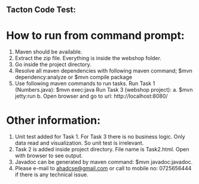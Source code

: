 
Tacton Code Test:
-----------------

# How to run from command prompt:

1. Maven should be available.
2. Extract the zip file. Everything is inside the webshop folder.
3. Go inside the project directory.
4. Resolve all maven dependencies with following maven command;
	$mvn dependency:analyze  or
	$mvn compile package 
5. Use following maven commands to run tasks.
	Run Task 1 (Numbers.java): 
		$mvn exec:java
	Run Task 3 (webshop project):
		a. $mvn jetty:run
		b. Open browser and go to url: http://localhost:8080/
	
# Other information: 
	
1. Unit test added for Task 1. For Task 3 there is no business logic. Only data read and visualization. So unit test is irrelevant.
2. Task 2 is added inside project directory. File name is Task2.html. Open with browser to see output.
3. Javadoc can be generated by maven command: $mvn javadoc:javadoc.
4. Please e-mail to ahadcse@gmail.com or call to mobile no: 0725656444 if there is any technical issue.
